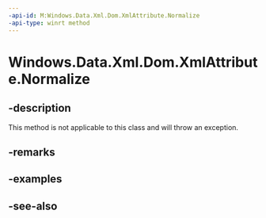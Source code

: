 ```yaml
---
-api-id: M:Windows.Data.Xml.Dom.XmlAttribute.Normalize
-api-type: winrt method
---
```


<!-- Method syntax
public void Normalize()
-->

# Windows.Data.Xml.Dom.XmlAttribute.Normalize

## -description
This method is not applicable to this class and will throw an exception.

## -remarks

## -examples

## -see-also
